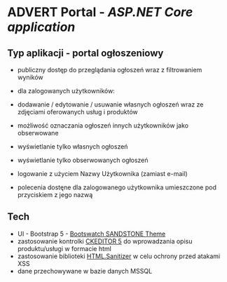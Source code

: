 # ADVERT Portal - _ASP.NET Core application_




## Typ aplikacji - portal ogłoszeniowy

- publiczny dostęp do przeglądania ogłoszeń wraz z filtrowaniem wyników

- dla zalogowanych użytkowników:
- dodawanie / edytowanie / usuwanie własnych ogłoszeń wraz ze zdjęciami oferowanych usług i produktów
- możliwość oznaczania ogłoszeń innych użytkowników jako obserwowane
- wyświetlanie tylko własnych ogłoszeń
- wyświetlanie tylko obserwowanych ogłoszeń

 - logowanie z użyciem Nazwy Użytkownika (zamiast e-mail)
- polecenia dostęne dla zalogowanego użytkownika umieszczone pod przyciskiem z jego nazwą

## Tech 

- UI - Bootstrap 5 - [Bootswatch SANDSTONE Theme](https://bootswatch.com/sandstone/)
- zastosowanie kontrolki [CKEDITOR 5](https://ckeditor.com/ckeditor-5/) do wprowadzania opisu produktu/usługi w formacie html
- zastosowanie biblioteki [HTML.Sanitizer](https://github.com/mganss/HtmlSanitizer) w celu ochrony przed atakami XSS
- dane przechowywane w bazie danych MSSQL
